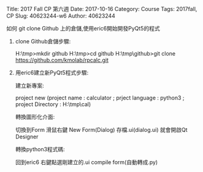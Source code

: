 Title: 2017 Fall CP 第六週
Date: 2017-10-16
Category: Course
Tags: 2017fall, CP
Slug: 40623244-w6
Author: 40623244

如何 git clone Github 上的倉儲,使用eric6開始開發PyQt5的程式

<!-- PELICAN_END_SUMMARY -->

1. clone Github倉儲步驟:

    H:\tmp>mkdir github
    H:\tmp>cd github
    H:\tmp\github>git clone https://github.com/kmolab/rpcalc.git
    
2. 用eric6建立新PyQt5程式步驟:

    建立新專案:
    
    project
    new
    (project name : calculator ; prject language : python3 ; project Directory : H:\tmp\cal)
    
    轉換圖形化介面:
    
    切換到Form
    滑鼠右鍵
    New Form(Dialog)
    存檔.ui(dialog.ui)
    就會開啟Qt Designer
    
    轉換python3程式碼:
    
    回到eric6
    右鍵點選剛建立的.ui
    compile form(自動轉成.py)
    
    
    
    